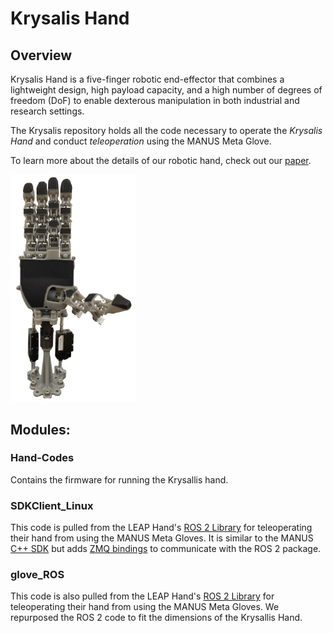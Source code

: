 # Krysalis Hand

## Overview
Krysalis Hand is a five-finger robotic end-effector that combines a lightweight design, high payload capacity, and a high number of degrees of freedom (DoF) to enable dexterous manipulation in both industrial and research settings. 

The Krysalis repository holds all the code necessary to operate the *Krysalis Hand* and conduct *teleoperation* using the MANUS Meta Glove. 

To learn more about the details of our robotic hand, check out our [paper](https://arxiv.org/abs/2504.12967).

<img src="image/IMG_3371.jpg" alt="Kysallis Hand" width = 200>


## Modules:

### Hand-Codes

Contains the firmware for running the Krysallis hand.

### SDKClient_Linux

This code is pulled from the LEAP Hand's [ROS 2 Library](https://github.com/leap-hand/Bidex_Manus_Teleop) for teleoperating their hand from using the MANUS Meta Gloves. It is similar to the MANUS [C++ SDK](https://docs.manus-meta.com/2.4.0/Plugins/SDK/) but adds [ZMQ bindings](https://github.com/zeromq/cppzmq/tree/master) to communicate with the ROS 2 package.

### glove_ROS

This code is also pulled from the LEAP Hand's [ROS 2 Library](https://github.com/leap-hand/Bidex_Manus_Teleop) for teleoperating their hand from using the MANUS Meta Gloves. We repurposed the ROS 2 code to fit the dimensions of the Krysallis Hand.
